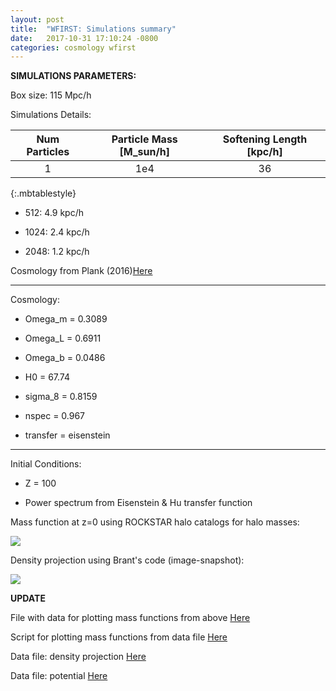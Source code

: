 ```yaml
---
layout: post
title:  "WFIRST: Simulations summary"
date:   2017-10-31 17:10:24 -0800
categories: cosmology wfirst
---
```


**SIMULATIONS PARAMETERS:**

Box size:  115 Mpc/h

Simulations Details:


|  Num Particles |  Particle Mass [M_sun/h]  |   Softening Length [kpc/h]  |
| :-----------: | :---------------------: | :-----------------------: |
|        1      |              1e4        |               36          |
{:.mbtablestyle}

  * 512:  4.9 kpc/h

  * 1024:  2.4 kpc/h

  * 2048:  1.2 kpc/h





Cosmology from Plank (2016)[Here](https://arxiv.org/abs/1502.01589)


---------------------------------------------------

Cosmology:

  * Omega_m   = 0.3089

  * Omega_L   = 0.6911

  * Omega_b   = 0.0486

  * H0        = 67.74

  * sigma_8   = 0.8159

  * nspec     = 0.967

  * transfer  = eisenstein

--------------------------------------------------

Initial Conditions:

  * Z = 100

  * Power spectrum from Eisenstein & Hu transfer function





Mass function at z=0 using ROCKSTAR halo catalogs for halo masses:


<img src="{{ site.url }}assets/images/massFunc_all_Warren.png">


Density projection using Brant's code (image-snapshot):


<img src="{{ site.url }}assets/images/density_512.png">


**UPDATE**

File with data for plotting mass functions from above [Here](https://github.com/bvillasen/blog/blob/master/assets/files/mass_funtion.dat)

Script for plotting mass functions from data file [Here](https://github.com/bvillasen/blog/blob/master/assets/files/plot_mass_function_1.py)


Data file: density projection [Here](https://github.com/bvillasen/blog/blob/master/assets/files/image.056.dat)

Data file: potential [Here](https://github.com/bvillasen/blog/blob/master/assets/files/image.pot.056.dat)
